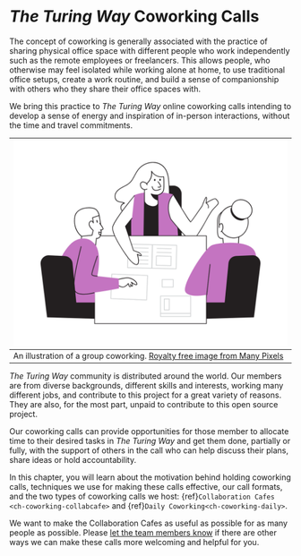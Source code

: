# _The Turing Way_ Coworking Calls

The concept of coworking is generally associated with the practice of sharing physical office space with different people who work independently such as the remote employees or freelancers.
This allows people, who otherwise may feel isolated while working alone at home, to use traditional office setups, create a work routine, and build a sense of companionship with others who they share their office spaces with.

We bring this practice to _The Turing Way_ online coworking calls intending to develop a sense of energy and inspiration of in-person interactions, without the time and travel commitments.

| ![An illustration of a group of people who are working together and discussing something](../figures/coworking.png) |
|-----------------------------------|
|An illustration of a group coworking. [Royalty free image from Many Pixels](https://www.manypixels.co/gallery/)|

_The Turing Way_ community is distributed around the world.
Our members are from diverse backgrounds, different skills and interests, working many different jobs, and contribute to this project for a great variety of reasons.
They are also, for the most part, unpaid to contribute to this open source project.

Our coworking calls can provide opportunities for those member to allocate time to their desired tasks in _The Turing Way_ and get them done, partially or fully, with the support of others in the call who can help discuss their plans, share ideas or hold accountability.

In this chapter, you will learn about the motivation behind holding coworking calls, techniques we use for making these calls effective, our call formats, and the two types of coworking calls we host: {ref}`Collaboration Cafes <ch-coworking-collabcafe>` and {ref}`Daily Coworking<ch-coworking-daily>`.

We want to make the Collaboration Cafes as useful as possible for as many people as possible.
Please [let the team members know](/README.md#get-in-touch) if there are other ways we can make these calls more welcoming and helpful for you.
